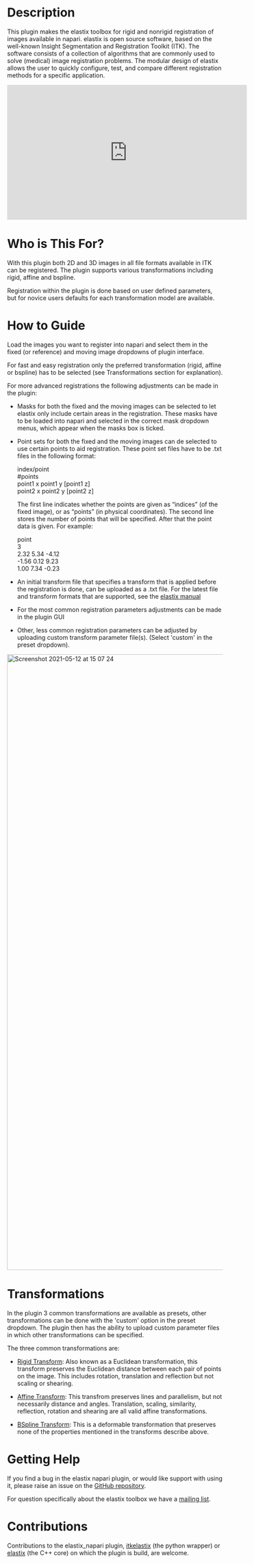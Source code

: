 # Description

This plugin makes the elastix toolbox for rigid and nonrigid registration of images available in napari.
elastix is open source software, based on the well-known Insight Segmentation and Registration Toolkit (ITK). The software consists of a collection of algorithms that are commonly used to solve (medical) image registration problems. The modular design of elastix allows the user to quickly configure, test, and compare different registration methods for a specific application.

<iframe width="560" height="315" src="https://www.youtube.com/embed/GzbP-qUR034" title="YouTube video player" frameborder="0" allow="accelerometer; autoplay; clipboard-write; encrypted-media; gyroscope; picture-in-picture" allowfullscreen></iframe>

# Who is This For?

With this plugin both 2D and 3D images in all file formats available in ITK can be registered.
The plugin supports various transformations including rigid, affine and bspline.

Registration within the plugin is done based on user defined parameters, but for novice users
defaults for each transformation model are available.

# How to Guide

Load the images you want to register into napari and select them in the fixed (or reference) and moving image dropdowns of plugin interface.

For fast and easy registration only the preferred transformation (rigid, affine or bspline) has to be selected (see Transformations section for explanation).

For more advanced registrations the following adjustments can be made in the plugin:

- Masks for both the fixed and the moving images can be selected to let elastix only include certain areas in the registration. These masks have to be loaded into napari and selected in the correct mask dropdown menus, which appear when the masks box is ticked.
- Point sets for both the fixed and the moving images can de selected to use certain points to aid registration. These point set files have to be .txt files in the following format:

  index/point\
  #points\
  point1 x point1 y [point1 z]\
  point2 x point2 y [point2 z]

  The first line indicates whether the points are given as “indices” (of the fixed image), or as “points” (in
  physical coordinates). The second line stores the number of points that will be specified. After that the
  point data is given. For example:

  point\
  3\
  2.32 5.34 -4.12\
  -1.56 0.12 9.23\
  1.00 7.34 -0.23

- An initial transform file that specifies a transform that is applied before the registration is done, can be uploaded as a .txt file. For the latest file and transform formats that are supported, see the [elastix manual](https://elastix.lumc.nl/doxygen/index.html)

- For the most common registration parameters adjustments can be made in the plugin GUI

- Other, less common registration parameters can be adjusted by uploading custom transform parameter file(s). (Select 'custom' in the preset dropdown).


<img width="1438" alt="Screenshot 2021-05-12 at 15 07 24" src="https://user-images.githubusercontent.com/33719474/117980045-d6009b00-b333-11eb-9976-f64d34f4f7cc.png">

# Transformations

In the plugin 3 common transformations are available as presets, other transformations can be done with the 'custom' option in the preset dropdown. The plugin then has the ability to upload custom parameter files in which other transformations can be specified.

The three common transformations are:

- [Rigid Transform](https://en.wikipedia.org/wiki/Rigid_transformation):
Also known as a Euclidean transformation, this transform preserves the Euclidean
distance between each pair of points on the image. This includes rotation,
translation and reflection but not scaling or shearing.


- [Affine Transform](https://en.wikipedia.org/wiki/Affine_transformation):
This transfrom preserves
lines and parallelism, but not necessarily distance and angles. Translation,
scaling, similarity, reflection, rotation and shearing are all valid
affine transformations.

- [BSpline Transform](https://en.wikipedia.org/wiki/B-spline):
This is a deformable transformation that preserves none of the properties mentioned in the transforms describe above.

# Getting Help
If you find a bug in the elastix napari plugin, or would like support with using it, please raise an
issue on the [GitHub repository](https://github.com/SuperElastix/elastix_napari).

For question specifically about the elastix toolbox we have a [mailing list](https://groups.google.com/forum/#!forum/elastix-imageregistration).

# Contributions
Contributions to the elastix_napari plugin, [itkelastix](https://github.com/InsightSoftwareConsortium/ITKElastix) (the python wrapper) or [elastix](https://github.com/SuperElastix/elastix) (the C++ core) on which the plugin is build, are welcome.
